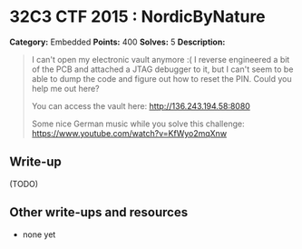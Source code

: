 # 32C3 CTF 2015 : NordicByNature

**Category:** Embedded
**Points:** 400
**Solves:** 5
**Description:**

> I can't open my electronic vault anymore :( I reverse engineered a bit of the PCB and attached a JTAG debugger to it, but I can't seem to be able to dump the code and figure out how to reset the PIN. Could you help me out here?
> 
> 
> You can access the vault here: <http://136.243.194.58:8080>
> 
> 
> Some nice German music while you solve this challenge: <https://www.youtube.com/watch?v=KfWyo2mqXnw>


## Write-up

(TODO)

## Other write-ups and resources

* none yet
